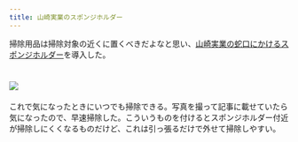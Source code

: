 ```yaml
---
title: 山崎実業のスポンジホルダー
---
```

掃除用品は掃除対象の近くに置くべきだよなと思い、[山崎実業の蛇口にかけるスポンジホルダー](https://www.amazon.co.jp/dp/B07MM4GC6P)を導入した。

![](https://lh4.googleusercontent.com/ew63-Y4vwoDRPcTw9NQ8VyMaVqVzRMstv4Eq0A95edbi2AFEJOsR-92MiLPrOLchZ9iq6aqHMzTXcGABL7iHEAHpni7PotxJuQ1UyiO7n6_x2Ab5-utRDTjTUWXc2pPHmF5x2nw0xdeprfPRKw2p7e0eZ_PvHQVlbh7vpGrogiy9w9zmL_XqyUMJJfcA)
===================================================================================================================================================================================================================================

これで気になったときにいつでも掃除できる。写真を撮って記事に載せていたら気になったので、早速掃除した。こういうものを付けるとスポンジホルダー付近が掃除しにくくなるものだけど、これは引っ張るだけで外せて掃除しやすい。
